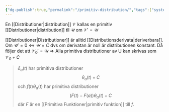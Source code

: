 ```yaml
---
{"dg-publish":true,"permalink":"/primitiv-distribution/","tags":["systemochtransformer"]}
---
```


En [[Distributioner\|distribution]] $\mathcal{V}$ kallas en primitiv [[Distributioner\|distribution]] tll $\mathcal{U}$ om $\mathcal{V'}=\mathcal{U}$

[[Distributioner\|Distributioner]] är alltid [[Distributionsderivata\|deriverbara]]. Om $\mathcal{U'}=0 \Leftrightarrow \mathcal{U}=C$ dvs om derivatan är noll är distributionen konstant. Då följer det att $\mathcal{V_{0}'}=\mathcal{U} \Rightarrow \text{Alla primitiva distributioner av U kan skrivas som } \mathcal{V}_0+C$  


> $\delta_{a}(t)$ har primitiva distributioner $$\theta_{a}(t)+C$$
> och $f(t)\theta_{a}(t)$ har primitiva distributioner $$(F(t)-F(a))\theta_{a}(t)+C$$ där $F$ är en [[Primitiva Funktioner\|primitiv funktion]] till $f$.